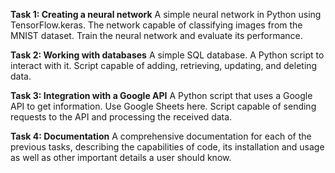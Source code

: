 **Task 1: Creating a neural network**
A simple neural network in Python using TensorFlow.keras. The network capable of classifying images from the MNIST dataset.
Train the neural network and evaluate its performance.  

**Task 2: Working with databases**
A simple SQL database. A Python script to interact with it. Script capable of adding, retrieving, updating, and deleting data.  

**Task 3: Integration with a Google API**
A Python script that uses a Google API to get information. Use Google Sheets here. Script capable of sending requests to the API and processing the received
data.

**Task 4: Documentation**
A comprehensive documentation for each of the previous tasks, describing the
capabilities of code, its installation and usage as well as other important details a user
should know.
